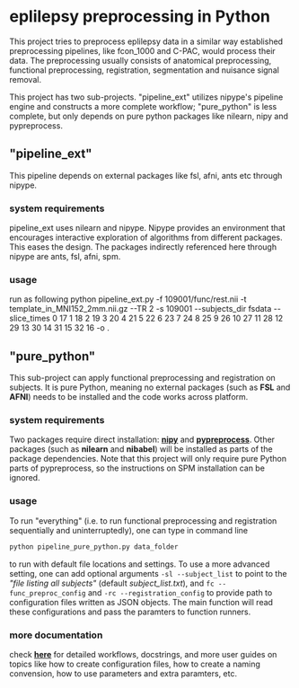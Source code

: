 # eplilepsy preprocessing in Python

This project tries to preprocess eplilepsy data in a similar way established
preprocessing pipelines, like fcon_1000 and C-PAC, would process their data. 
The preprocessing usually consists of anatomical preprocessing, functional 
preprocessing, registration, segmentation and nuisance signal removal. 

This project has two sub-projects. "pipeline_ext" utilizes nipype's pipeline
engine and constructs a more complete workflow; "pure_python" is less complete, 
but only depends on pure python packages like nilearn, nipy and pypreprocess. 

## "pipeline_ext"

This pipeline depends on external packages like fsl, afni, ants etc through nipype.  

### system requirements

pipeline_ext uses nilearn and nipype. Nipype provides an environment that encourages interactive exploration of algorithms from different packages. This eases the design. The packages indirectly referenced here through nipype are ants, fsl, afni, spm.

### usage

run as following
python pipeline_ext.py -f 109001/func/rest.nii
      -t template_in_MNI152_2mm.nii.gz --TR 2 -s 109001
      --subjects_dir fsdata --slice_times 0 17 1 18 2 19 3 20 4 21 5 22 6 23
      7 24 8 25 9 26 10 27 11 28 12 29 13 30 14 31 15 32 16 -o .


## "pure_python"

This sub-project can apply functional preprocessing and registration on subjects. 
It is pure Python, meaning no external packages (such as __FSL__ and __AFNI__) needs
to be installed and the code works across platform. 

### system requirements

Two packages require direct installation: 
[__nipy__](http://nipy.org/nipy/users/installation.html) and 
[__pypreprocess__](https://github.com/neurospin/pypreprocess#installation). 
Other packages (such as __nilearn__ and __nibabel__) will be installed as parts
of the package dependencies. Note that this project will only require pure Python
parts of pypreprocess, so the instructions on SPM installation can be ignored. 

### usage

To run "everything" 
(i.e. to run functional preprocessing and registration sequentially
and uninterruptedly), one can type in command line
```bash
python pipeline_pure_python.py data_folder
```
to run with default file locations and settings. To use a more advanced
setting, one can add optional arguments `-sl --subject_list` to point
to the *"file listing all subjects"* (default *subject_list.txt*),
and `fc --func_preproc_config` and `-rc --registration_config` to
provide path to configuration files written as JSON objects. The main
function will read these configurations and pass the paramters to
function runners. 

### more documentation

check [__here__](http://github.com/anjaligr05/epilepsy_preprocessing/blob/master/README.md)
for detailed workflows, docstrings, and more user guides on topics 
like how to create configuration files, how to create a naming convension, 
how to use parameters and extra paramters, etc. 
